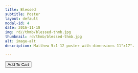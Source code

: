 ```yaml
---
title: Blessed
subtitle: Poster
layout: default
modal-id: 4
date: 2016-11-18
img: rd//thmb/blessed-thmb.jpg
thumbnail: rd/thmb/blessed-thmb.jpg
alt: image-alt
description: Matthew 5:1-12 poster with dimensions 11"x17".

---
```



<button
    type="button"
    class="snipcart-add-item btn btn-default"
    data-dismiss="modal"
    data-item-id="4"
    data-item-name="Blessed"
    data-item-price="30.00"
    data-item-weight="20"
    data-item-url="/"
    data-item-image="/img/rd/sthmb/blessed-sthmb.jpg"
    data-item-description="Poster Print">
        Add To Cart
</button>
